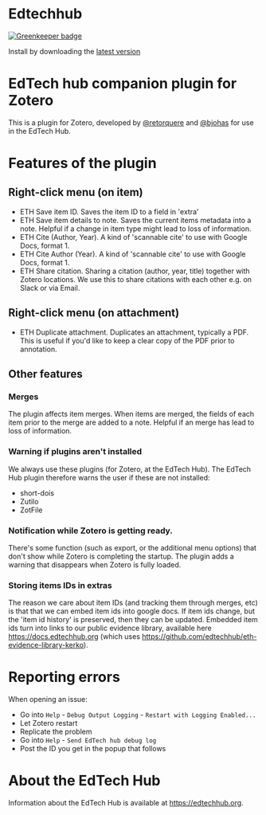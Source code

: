 Edtechhub
=================

[![Greenkeeper badge](https://badges.greenkeeper.io/edtechhub/zotero-edtechhub.svg)](https://greenkeeper.io/)

Install by downloading the [latest version](https://github.com/edtechhub/zotero-edtechhub/releases/latest)

# EdTech hub companion plugin for Zotero

This is a plugin for Zotero, developed by [@retorquere](https://github.com/retorquere) and [@bjohas](https://github.com/bjohas) for use in the EdTech Hub.


# Features of the plugin

## Right-click menu (on item)
- ETH Save item ID. Saves the item ID to a field in 'extra'
- ETH Save item details to note. Saves the current items metadata into a note. Helpful if a change in item type might lead to loss of information.
- ETH Cite (Author, Year). A kind of 'scannable cite' to use with Google Docs, format 1.
- ETH Cite Author (Year). A kind of 'scannable cite' to use with Google Docs, format 1.
- ETH Share citation. Sharing a citation (author, year, title) together with Zotero locations. We use this to share citations with each other e.g. on Slack or via Email.

## Right-click menu (on attachment)
- ETH Duplicate attachment. Duplicates an attachment, typically a PDF. This is useful if you'd like to keep a clear copy of the PDF prior to annotation.

## Other features

### Merges
The plugin affects item merges. When items are merged, the fields of each item prior to the merge are added to a note. Helpful if an merge has lead to loss of information.

### Warning if plugins aren't installed
We always use these plugins (for Zotero, at the EdTech Hub). The EdTech Hub plugin therefore warns the user if these are not installed:
- short-dois
- Zutilo
- ZotFile

### Notification while Zotero is getting ready.

There's some function (such as export, or the additional menu options) that don't show while Zotero is completing the startup. The plugin adds a warning that disappears when Zotero is fully loaded.

### Storing items IDs in extras

The reason we care about item IDs (and tracking them through merges, etc) is that that we can embed item ids into google docs. If item ids change, but the 'item id history' is preserved, then they can be updated. Embedded item ids turn into links to our public evidence library, available here https://docs.edtechhub.org (which uses https://github.com/edtechhub/eth-evidence-library-kerko).


# Reporting errors

When opening an issue:

* Go into `Help` - `Debug Output Logging` - `Restart with Logging Enabled...`
* Let Zotero restart
* Replicate the problem
* Go into `Help` - `Send EdTech hub debug log`
* Post the ID you get in the popup that follows

# About the EdTech Hub
Information about the EdTech Hub is available at https://edtechhub.org.
